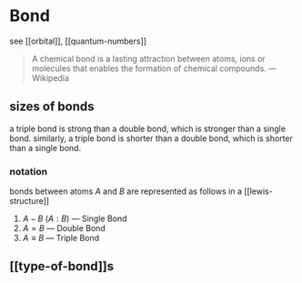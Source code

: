 # Bond

see [[orbital]], [[quantum-numbers]]

> A chemical bond is a lasting attraction between atoms, ions or molecules that enables the formation of chemical compounds. &mdash; Wikipedia

## sizes of bonds

a triple bond is strong than a double bond, which is stronger than a single bond. similarly, a triple bond is shorter than a double bond, which is shorter than a single bond.

### notation

bonds between atoms $A$ and $B$ are represented as follows in a [[lewis-structure]]

1. $A - B$ ($A : B$) &mdash; Single Bond
2. $A = B$ &mdash; Double Bond
3. $A \equiv B$ &mdash; Triple Bond

## [[type-of-bond]]s
